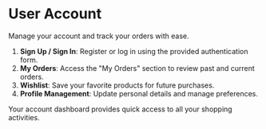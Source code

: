 # User Account

Manage your account and track your orders with ease.

1. **Sign Up / Sign In**: Register or log in using the provided authentication form.
2. **My Orders**: Access the "My Orders" section to review past and current orders.
3. **Wishlist**: Save your favorite products for future purchases.
4. **Profile Management**: Update personal details and manage preferences.

Your account dashboard provides quick access to all your shopping activities.